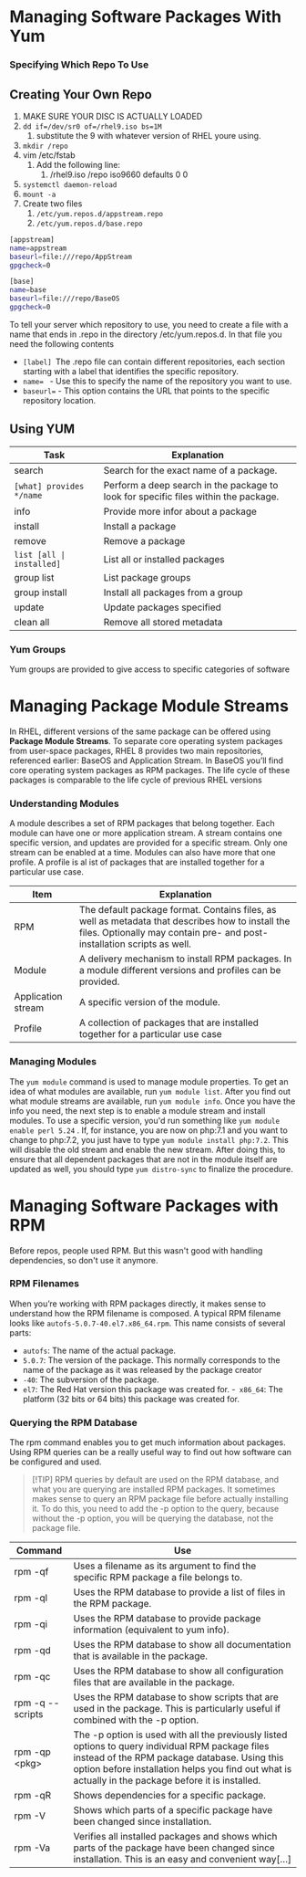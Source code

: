 # Managing Software Packages With Yum
### Specifying Which Repo To Use

## Creating Your Own Repo

1. MAKE SURE YOUR DISC IS ACTUALLY LOADED
2. `dd if=/dev/sr0 of=/rhel9.iso bs=1M`
	1. substitute the 9 with whatever version of RHEL youre using.
3. `mkdir /repo`
4. vim /etc/fstab
	1. Add the following line:
		1. /rhel9.iso              /repo                   iso9660 defaults        0 0
5. `systemctl daemon-reload`
6. `mount -a`
7. Create two files
	1. `/etc/yum.repos.d/appstream.repo`
	2. `/etc/yum.repos.d/base.repo`

```bash
[appstream]
name=appstream
baseurl=file:///repo/AppStream
gpgcheck=0       
```


```bash
[base]
name=base
baseurl=file:///repo/BaseOS
gpgcheck=0
```
To tell your server which repository to use, you need to create a file with a name that ends in .repo in the directory /etc/yum.repos.d. In that file you need the following contents

- `[label] `The .repo file can contain different repositories, each section starting with a label that identifies the specific repository.
- `name= ` - Use this to specify the name of the repository you want to use.
- `baseurl=` - This option contains the URL that points to the specific repository location.

## Using YUM
| Task                         | Explanation                                                                         |
| ---------------------------- | ----------------------------------------------------------------------------------- |
| search                       | Search for the exact name of a package.                                             |
| `[what] provides */name`     | Perform a deep search in the package to look for specific files within the package. |
| info                         | Provide more infor about a package                                                  |
| install                      | Install a package                                                                   |
| remove                       | Remove a package                                                                    |
| `list [all \| installed]    ` | List all or installed packages                                                      |
| group list                   | List package groups                                                                 |
| group install                | Install all packages from a group                                                   |
| update                       | Update packages specified                                                           |
| clean all                    | Remove all stored metadata                                                                                    |

### Yum Groups
Yum groups are provided to give access to specific categories of software

# Managing Package Module Streams
In RHEL, different versions of the same package can be offered using **Package Module Streams**. To separate core operating system packages from user-space packages, RHEL 8 provides two main repositories, referenced earlier: BaseOS and Application Stream. In BaseOS you’ll find core operating system packages as RPM packages. The life cycle of these packages is comparable to the life cycle of previous RHEL versions

### Understanding Modules

A module describes a set of RPM packages that belong together. Each module can have one or more application stream. A stream contains one specific version, and updates are provided for a specific stream.  Only one stream can be enabled at a time. Modules can also have more that one profile. A profile is al ist of packages that are installed together for a particular use case. 

| Item               | Explanation                                                                                                                                                                 |
| ------------------ | --------------------------------------------------------------------------------------------------------------------------------------------------------------------------- |
| RPM                | The default package format. Contains files, as well as metadata that describes how to install the files. Optionally may contain pre- and post-installation scripts as well. |
| Module             | A delivery mechanism to install RPM packages. In a module different versions and profiles can be provided.                                                                  |
| Application stream | A specific version of the module.                                                                                                                                           |
|      Profile              |                      A collection of packages that are installed together for a particular use case                                                                                                                                                       |



### Managing Modules

The `yum module` command is used to manage module properties. To get an idea of what modules are available, run `yum module list`. After you find out what module streams are available, run `yum module info`. Once you have the info you need, the next step is to enable a module stream and install modules. To use a specific version, you'd run something like `yum module enable perl 5.24` . If, for instance, you are now on php:7.1 and you want to change to php:7.2, you just have to type `yum module install php:7.2`. This will disable the old stream and enable the new stream. After doing this, to ensure that all dependent packages that are not in the module itself are updated as well, you should type `yum distro-sync` to finalize the procedure.

# Managing Software Packages with RPM 

Before repos, people used RPM. But this wasn't good with handling dependencies, so don't use it anymore. 


### RPM Filenames
When you’re working with RPM packages directly, it makes sense to understand how the RPM filename is composed. A typical RPM filename looks like `autofs-5.0.7-40.el7.x86_64.rpm`. This name consists of several parts:


- `autofs`: The name of the actual package.
- `5.0.7`: The version of the package. This normally corresponds to the name of the package as it was released by the package creator
- `-40`: The subversion of the package.
- `el7`: The Red Hat version this package was created for.
-` x86_64`: The platform (32 bits or 64 bits) this package was created for.

### Querying the RPM Database

The rpm command enables you to get much information about packages. Using RPM queries can be a really useful way to find out how software can be configured and used. 

>[!TIP] RPM queries by default are used on the RPM database, and what you are querying are installed RPM packages. It sometimes makes sense to query an RPM package file before actually installing it. To do this, you need to add the -p option to the query, because without the -p option, you will be querying the database, not the package file.


| Command          | Use                                                                                                                                                                                                                                                      |
| ---------------- | -------------------------------------------------------------------------------------------------------------------------------------------------------------------------------------------------------------------------------------------------------- |
| rpm -qf          | Uses a filename as its argument to find the specific RPM package a file belongs to.                                                                                                                                                                      |
| rpm -ql          | Uses the RPM database to provide a list of files in the RPM package.                                                                                                                                                                                     |
| rpm -qi          | Uses the RPM database to provide package information (equivalent to yum info).                                                                                                                                                                           |
| rpm -qd          | Uses the RPM database to show all documentation that is available in the package.                                                                                                                                                                        |
| rpm -qc          | Uses the RPM database to show all configuration files that are available in the package.                                                                                                                                                                 |
| rpm -q --scripts | Uses the RPM database to show scripts that are used in the package. This is particularly useful if combined with the -p option.                                                                                                                          |
| rpm -qp \<pkg\>  | The -p option is used with all the previously listed options to query individual RPM package files instead of the RPM package database. Using this option before installation helps you find out what is actually in the package before it is installed. |
| rpm -qR          | Shows dependencies for a specific package.                                                                                                                                                                                                               |
| rpm -V           | Shows which parts of a specific package have been changed since installation.                                                                                                                                                                            |
| rpm -Va                 |           Verifies all installed packages and shows which parts of the package have been changed since installation. This is an easy and convenient way[…]                                                                                                                                                                                                                                               |




















